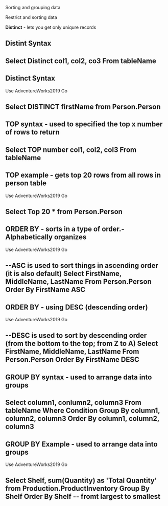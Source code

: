 Sorting and grouping data

Restrict and sorting data

**Distinct** - lets you get only uniqure records

**Distint Syntax**
--------------------------------------------------
Select Distinct col1, col2, co3 From tableName
---------------------------------------------------

**Distinct Syntax**
--------------------------------------------------
Use AdventureWorks2019
Go

Select DISTINCT firstName from Person.Person
--------------------------------------------------


**TOP syntax** - used to specified the top x number of rows to return
--------------------------------------------------
Select TOP number col1, col2, col3 From tableName
--------------------------------------------------



**TOP example** - gets top 20 rows from all rows in person table
--------------------------------------------------
Use AdventureWorks2019
Go

Select Top 20  * from Person.Person
--------------------------------------------------




**ORDER BY** - sorts in a type of order.- Alphabetically organizes
---------------------------------------------------
Use AdventureWorks2019
Go

--ASC is used to sort things in ascending order (it is also default)
Select FirstName, MiddleName, LastName 
From Person.Person Order By FirstName ASC
---------------------------------------------------


**ORDER BY** - using DESC (descending order)
---------------------------------------------------
Use AdventureWorks2019
Go


--DESC is used to sort by descending order (from the bottom to the top; from Z to A)
Select FirstName, MiddleName, LastName 
From Person.Person Order By FirstName DESC
---------------------------------------------------


**GROUP BY syntax** - used to arrange data into groups
---------------------------------------------------
Select column1, conlumn2, column3 From tableName
Where Condition
Group By column1, column2, column3
Order By column1, column2, column3
---------------------------------------------------


**GROUP BY Example** - used to arrange data into groups
---------------------------------------------------
Use AdventureWorks2019
Go


Select Shelf, sum(Quantity) as 'Total Quantity' 
from Production.ProductInventory 
Group By Shelf
Order By Shelf -- fromt largest to smallest
---------------------------------------------------